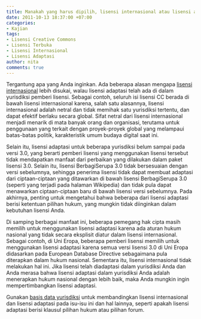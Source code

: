 ```yaml
---
title: Manakah yang harus dipilih, lisensi internasional atau lisensi adaptasi?
date: 2011-10-13 18:37:00 +07:00
categories:
- Kajian
tags:
- Lisensi Creative Commons
- Lisensi Terbuka
- Lisensi Internasional
- Lisensi Adaptasi
author: nita
comments: true
---
```


Tergantung apa yang Anda inginkan. Ada beberapa alasan mengapa [lisensi internasional](http://creativecommons.or.id/faq/#Apakah_yang_disebut_lisensi_Creative_Commons_internasional_.28.22tanpa_adaptasi.22.29_dan_mengapa_CC_menawarkan_lisensi_.22adaptasi.22.3F) lebih disukai, walau lisensi adaptasi telah ada di dalam yurisdiksi pemberi lisensi. Sebagai contoh, seluruh isi lisensi CC berada di bawah lisensi internasional karena, salah satu alasannya, lisensi internasional adalah netral dan tidak memihak satu yurisdiksi tertentu, dan dapat efektif berlaku secara global. Sifat netral dari lisensi internasional menjadi menarik di mata banyak orang dan organisasi, terutama untuk penggunaan yang terkait dengan proyek-proyek global yang melampaui batas-batas politik, karakteristik umum budaya digital saat ini.

Selain itu, lisensi adaptasi untuk beberapa yurisdiksi belum sampai pada versi 3.0, yang berarti pemberi lisensi yang menggunakan lisensi tersebut tidak mendapatkan manfaat dari perbaikan yang dilakukan dalam paket lisensi 3.0. Selain itu, lisensi BerbagiSerupa 3.0 tidak bersesuaian dengan versi sebelumnya, sehingga penerima lisensi tidak dapat membuat adaptasi dari ciptaan-ciptaan yang ditawarkan di bawah lisensi BerbagiSerupa 3.0 (seperti yang terjadi pada halaman Wikipedia) dan tidak pula dapat menawarkan ciptaan-ciptaan baru di bawah lisensi versi sebelumnya. Pada akhirnya, penting untuk mengetahui bahwa beberapa dari lisensi adaptasi berisi ketentuan pilihan hukum, yang mungkin tidak diinginkan dalam kebutuhan lisensi Anda.

Di samping berbagai manfaat ini, beberapa pemegang hak cipta masih memilih untuk menggunakan lisensi adaptasi karena ada aturan hukum nasional yang tidak secara eksplisit diatur dalam lisensi internasional. Sebagai contoh, di Uni Eropa, beberapa pemberi lisensi memilih untuk menggunakan lisensi adaptasi karena semua versi lisensi 3.0 di Uni Eropa didasarkan pada European Database Directive sebagaimana pula diterapkan dalam hukum nasional. Sementara itu, lisensi internasional tidak melakukan hal ini. Jika lisensi telah diadaptasi dalam yurisdiksi Anda dan Anda merasa bahwa lisensi adaptasi dalam yurisdiksi Anda adalah menerapkan hukum nasional dengan lebih baik, maka Anda mungkin ingin mempertimbangkan lisensi adaptasi.

Gunakan [basis data yurisdiksi](http://creativecommons.or.id/faq/#Dapatkah_saya_menerapkan_lisensi_Creative_Commons_terhadap_data_atau_basis_data.3F) untuk membandingkan lisensi internasional dan lisensi adaptasi pada isu-isu ini dan hal lainnya, seperti apakah lisensi adaptasi berisi klausul pilihan hukum atau pilihan forum.
